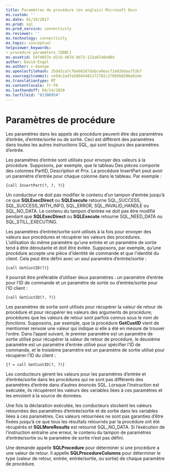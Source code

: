 ```yaml
---
title: Paramètres de procédure (en anglais) Microsoft Docs
ms.custom: ''
ms.date: 01/19/2017
ms.prod: sql
ms.prod_service: connectivity
ms.reviewer: ''
ms.technology: connectivity
ms.topic: conceptual
helpviewer_keywords:
- procedure parameters [ODBC]
ms.assetid: 54fd857e-d2cb-467d-bb72-121e67a8e88d
author: David-Engel
ms.author: v-daenge
ms.openlocfilehash: 35d43ca7cf6e603d7dabca9eacf1e026daa753b7
ms.sourcegitcommit: ce94c2ad7a50945481172782c270b5b0206e61de
ms.translationtype: MT
ms.contentlocale: fr-FR
ms.lasthandoff: 04/14/2020
ms.locfileid: "81306954"
---
```

# <a name="procedure-parameters"></a>Paramètres de procédure
Les paramètres dans les appels de procédure peuvent être des paramètres d’entrée, d’entrée/sortie ou de sortie. Ceci est différent des paramètres dans toutes les autres instructions SQL, qui sont toujours des paramètres d’entrée.  
  
 Les paramètres d’entrée sont utilisés pour envoyer des valeurs à la procédure. Supposons, par exemple, que le tableau Des pièces comporte des colonnes PartID, Description et Prix. La procédure InsertPart peut avoir un paramètre d’entrée pour chaque colonne dans le tableau. Par exemple :  
  
```  
{call InsertPart(?, ?, ?)}  
```  
  
 Un conducteur ne doit pas modifier le contenu d’un tampon d’entrée jusqu’à ce que **SQLExecDirect** ou **SQLExecute** retourne SQL_SUCCESS, SQL_SUCCESS_WITH_INFO, SQL_ERROR, SQL_INVALID_HANDLE ou SQL_NO_DATA. Le contenu du tampon d’entrée ne doit pas être modifié pendant que **SQLExecDirect** ou **SQLExecute** retourne SQL_NEED_DATA ou SQL_STILL_EXECUTING.  
  
 Les paramètres d’entrée/sortie sont utilisés à la fois pour envoyer des valeurs aux procédures et récupérer les valeurs des procédures. L’utilisation du même paramètre qu’une entrée et un paramètre de sortie tend à être déroutante et doit être évitée. Supposons, par exemple, qu’une procédure accepte une pièce d’identité de commande et que l’identité du client. Cela peut être défini avec un seul paramètre d’entrée/sortie :  
  
```  
{call GetCustID(?)}  
```  
  
 Il pourrait être préférable d’utiliser deux paramètres : un paramètre d’entrée pour l’ID de commande et un paramètre de sortie ou d’entrée/sortie pour l’ID client :  
  
```  
{call GetCustID(?, ?)}  
```  
  
 Les paramètres de sortie sont utilisés pour récupérer la valeur de retour de procédure et pour récupérer les valeurs des arguments de procédure; procédures que les valeurs de retour sont parfois connus sous le nom *de fonctions*. Supposons, par exemple, que la procédure **GetCustID** vient de mentionner renvoie une valeur qui indique si elle a été en mesure de trouver l’ordre. Dans l’appel suivant, le premier paramètre est un paramètre de sortie utilisé pour récupérer la valeur de retour de procédure, le deuxième paramètre est un paramètre d’entrée utilisé pour spécifier l’ID de commande, et le troisième paramètre est un paramètre de sortie utilisé pour récupérer l’ID du client :  
  
```  
{? = call GetCustID(?, ?)}  
```  
  
 Les conducteurs gèrent les valeurs pour les paramètres d’entrée et d’entrée/sortie dans les procédures qui ne sont pas différents des paramètres d’entrée dans d’autres énoncés SQL. Lorsque l’instruction est exécutée, ils récupèrent les valeurs des variables liées à ces paramètres et les envoient à la source de données.  
  
 Une fois la déclaration exécutée, les conducteurs stockent les valeurs retournées des paramètres d’entrée/sortie et de sortie dans les variables liées à ces paramètres. Ces valeurs retournées ne sont pas garanties d’être fixées jusqu’à ce que tous les résultats retournés par la procédure ont été récupérés et **SQLMoreResults** est retourné SQL_NO_DATA. Si l’exécution de l’instruction entraîne une erreur, le contenu du tampon de paramètres d’entrée/sortie ou le paramètre de sortie n’est pas défini.  
  
 Une demande appelle **SQLProcedure** pour déterminer si une procédure a une valeur de retour. Il appelle **SQLProcedureColumns** pour déterminer le type (valeur de retour, entrée, entrée/sortie, ou sortie) de chaque paramètre de procédure.
